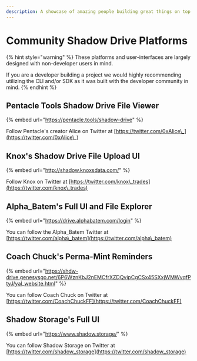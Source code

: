 ```yaml
---
description: A showcase of amazing people building great things on top of Shadow Drive
---
```


# Community Shadow Drive Platforms

{% hint style="warning" %}
These platforms and user-interfaces are largely designed with non-developer users in mind.

If you are a developer building a project we would highly recommending utilizing the CLI and/or SDK as it was built with the developer community in mind.
{% endhint %}

## Pentacle Tools Shadow Drive File Viewer

{% embed url="https://pentacle.tools/shadow-drive" %}

Follow Pentacle's creator Alice on Twitter at [https://twitter.com/0xAlice\_](https://twitter.com/0xAlice\_)

## &#x20;Knox's Shadow Drive File Upload UI

{% embed url="http://shadow.knoxsdata.com/" %}

Follow Knox on Twitter at [https://twitter.com/knox\_trades](https://twitter.com/knox\_trades)

## Alpha\_Batem's Full UI and File Explorer

{% embed url="https://drive.alphabatem.com/login" %}

You can follow the Alpha\_Batem Twitter at [https://twitter.com/alpha\_batem](https://twitter.com/alpha\_batem)

## Coach Chuck's Perma-Mint Reminders

{% embed url="https://shdw-drive.genesysgo.net/6P6WznKbJ2nEMCfrXZDQvipCgCSx45SXxjWMWvqfPtyJ/yal_website.html" %}

You can follow Coach Chuck on Twitter at [https://twitter.com/CoachChuckFF](https://twitter.com/CoachChuckFF)

## Shadow Storage's Full UI

{% embed url="https://www.shadow.storage/" %}

You can follow Shadow Storage on Twitter at [https://twitter.com/shadow_storage](https://twitter.com/shadow_storage)
